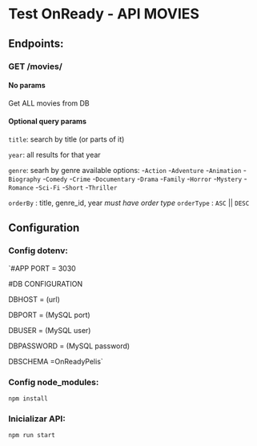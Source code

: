 # Test OnReady - API MOVIES
## Endpoints:
### GET /movies/
#### No params
Get ALL movies from DB
#### Optional query params
`title`: search by title (or parts of it)

`year`:  all results for that year

`genre`: searh by genre available options:
    -`Action`
    -`Adventure`
    -`Animation`
    -`Biography`
    -`Comedy`
    -`Crime`
    -`Documentary`
    -`Drama`
    -`Family`
    -`Horror`
    -`Mystery`
    -`Romance`
    -`Sci-Fi`
    -`Short`
    -`Thriller`
    
`orderBy` : title, genre_id, year *must have order type*
`orderType` : `ASC` || `DESC`


## Configuration
### Config dotenv:

`#APP
PORT = 3030

#DB CONFIGURATION

DBHOST = (url)

DBPORT = (MySQL port)

DBUSER = (MySQL user)

DBPASSWORD = (MySQL password)

DBSCHEMA =OnReadyPelis`

### Config node_modules:
`npm install`

### Inicializar API:
`npm run start`


